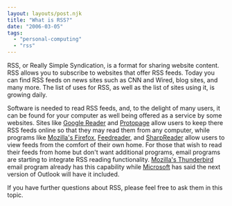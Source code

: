 ```yaml
---
layout: layouts/post.njk
title: "What is RSS?"
date: "2006-03-05"
tags: 
  - "personal-computing"
  - "rss"
---
```


RSS, or Really Simple Syndication, is a format for sharing website content. RSS allows you to subscribe to websites that offer RSS feeds. Today you can find RSS feeds on news sites such as CNN and Wired, blog sites, and many more. The list of uses for RSS, as well as the list of sites using it, is growing daily.

Software is needed to read RSS feeds, and, to the delight of many users, it can be found for your computer as well being offered as a service by some websites. Sites like [Google Reader](http://www.google.com/reader/) and [Protopage](http://www.protopage.com/) allow users to keep there RSS feeds online so that they may read them from any computer, while programs like [Mozilla's Firefox](http://www.mozilla.com/), [Feedreader](http://www.feedreader.com/), and [SharpReader](http://www.sharpreader.net/) allow users to view feeds from the comfort of their own home. For those that wish to read their feeds from home but don't want additional programs, email programs are starting to integrate RSS reading functionality. [Mozilla's Thunderbird](http://www.mozilla.com/) email program already has this capability while [Microsoft](http://www.microsoft.com/) has said the next version of Outlook will have it included.

If you have further questions about RSS, please feel free to ask them in this topic.
